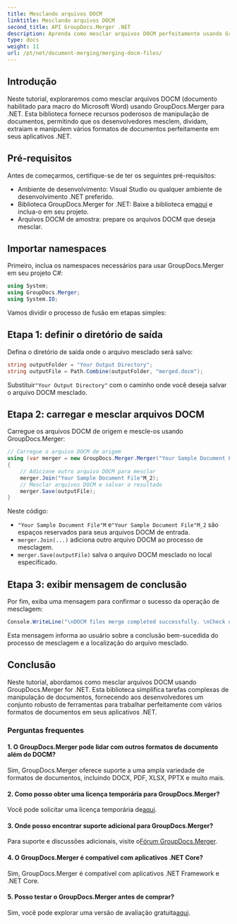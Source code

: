 ```yaml
---
title: Mesclando arquivos DOCM
linktitle: Mesclando arquivos DOCM
second_title: API GroupDocs.Merger .NET
description: Aprenda como mesclar arquivos DOCM perfeitamente usando GroupDocs.Merger for .NET. Manipulação de documentos simples e eficiente para aplicativos .NET.
type: docs
weight: 11
url: /pt/net/document-merging/merging-docm-files/
---
```

## Introdução
Neste tutorial, exploraremos como mesclar arquivos DOCM (documento habilitado para macro do Microsoft Word) usando GroupDocs.Merger para .NET. Esta biblioteca fornece recursos poderosos de manipulação de documentos, permitindo que os desenvolvedores mesclem, dividam, extraiam e manipulem vários formatos de documentos perfeitamente em seus aplicativos .NET.
## Pré-requisitos
Antes de começarmos, certifique-se de ter os seguintes pré-requisitos:
- Ambiente de desenvolvimento: Visual Studio ou qualquer ambiente de desenvolvimento .NET preferido.
-  Biblioteca GroupDocs.Merger for .NET: Baixe a biblioteca em[aqui](https://releases.groupdocs.com/merger/net/) e inclua-o em seu projeto.
- Arquivos DOCM de amostra: prepare os arquivos DOCM que deseja mesclar.
  

## Importar namespaces
Primeiro, inclua os namespaces necessários para usar GroupDocs.Merger em seu projeto C#:
```csharp
using System; 
using GroupDocs.Merger;
using System.IO;
```

Vamos dividir o processo de fusão em etapas simples:
## Etapa 1: definir o diretório de saída
Defina o diretório de saída onde o arquivo mesclado será salvo:
```csharp
string outputFolder = "Your Output Directory";
string outputFile = Path.Combine(outputFolder, "merged.docm");
```
 Substituir`"Your Output Directory"` com o caminho onde você deseja salvar o arquivo DOCM mesclado.
## Etapa 2: carregar e mesclar arquivos DOCM
Carregue os arquivos DOCM de origem e mescle-os usando GroupDocs.Merger:
```csharp
// Carregue o arquivo DOCM de origem
using (var merger = new GroupDocs.Merger.Merger("Your Sample Document File"M))
{
    // Adicione outro arquivo DOCM para mesclar
    merger.Join("Your Sample Document File"M_2);
    // Mesclar arquivos DOCM e salvar o resultado
    merger.Save(outputFile);
}
```
Neste código:
- `"Your Sample Document File"M` e`"Your Sample Document File"M_2` são espaços reservados para seus arquivos DOCM de entrada.
- `merger.Join(...)` adiciona outro arquivo DOCM ao processo de mesclagem.
- `merger.Save(outputFile)` salva o arquivo DOCM mesclado no local especificado.
## Etapa 3: exibir mensagem de conclusão
Por fim, exiba uma mensagem para confirmar o sucesso da operação de mesclagem:
```csharp
Console.WriteLine("\nDOCM files merge completed successfully. \nCheck output in {0}", outputFolder);
```
Esta mensagem informa ao usuário sobre a conclusão bem-sucedida do processo de mesclagem e a localização do arquivo mesclado.

## Conclusão
Neste tutorial, abordamos como mesclar arquivos DOCM usando GroupDocs.Merger for .NET. Esta biblioteca simplifica tarefas complexas de manipulação de documentos, fornecendo aos desenvolvedores um conjunto robusto de ferramentas para trabalhar perfeitamente com vários formatos de documentos em seus aplicativos .NET.

### Perguntas frequentes
#### 1. O GroupDocs.Merger pode lidar com outros formatos de documento além do DOCM?
Sim, GroupDocs.Merger oferece suporte a uma ampla variedade de formatos de documentos, incluindo DOCX, PDF, XLSX, PPTX e muito mais.
#### 2. Como posso obter uma licença temporária para GroupDocs.Merger?
 Você pode solicitar uma licença temporária de[aqui](https://purchase.groupdocs.com/temporary-license/).
#### 3. Onde posso encontrar suporte adicional para GroupDocs.Merger?
 Para suporte e discussões adicionais, visite o[Fórum GroupDocs.Merger](https://forum.groupdocs.com/c/merger/32).
#### 4. O GroupDocs.Merger é compatível com aplicativos .NET Core?
Sim, GroupDocs.Merger é compatível com aplicativos .NET Framework e .NET Core.
#### 5. Posso testar o GroupDocs.Merger antes de comprar?
 Sim, você pode explorar uma versão de avaliação gratuita[aqui](https://releases.groupdocs.com/).